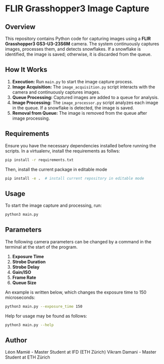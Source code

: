 # FLIR Grasshopper3 Image Capture

## Overview
This repository contains Python code for capturing images using a **FLIR Grasshopper3 GS3-U3-23S6M** camera. The system continuously captures images, processes them, and detects snowflakes. If a snowflake is identified, the image is saved; otherwise, it is discarded from the queue.

## How It Works
1. **Execution:** Run `main.py` to start the image capture process.
2. **Image Acquisition:** The `image_acquisition.py` script interacts with the camera and continuously captures images.
3. **Queue Processing:** Captured images are added to a queue for analysis.
4. **Image Processing:** The `image_processor.py` script analyzes each image in the queue. If a snowflake is detected, the image is saved.
5. **Removal from Queue:** The image is removed from the queue after image processing.

## Requirements
Ensure you have the necessary dependencies installed before running the scripts. In a virtualenv, install the requirements as follws:
```bash
pip install -r requirements.txt
```
Then, install the current package in editable mode
```bash
pip install -e .  # install current repository in editable mode
```


## Usage
To start the image capture and processing, run:
```bash
python3 main.py
```

## Parameters
The following camera parameters can be changed by a command in the terminal at the start of the program.

1. **Exposure Time**
2. **Strobe Duration**
3. **Strobe Delay**
4. **Gain/ISO**
5. **Frame Rate**
6. **Queue Size**

An example is written below, which changes the exposure time to 150 microseconds:
```bash
python3 main.py --exposure_time 150
```

Help for usage may be found as follows:
```bash
python3 main.py --help
```

## Author
Léon Mamié - Master Student at IFD (ETH Zürich)
Vikram Damani - Master Student at ETH Zürich

